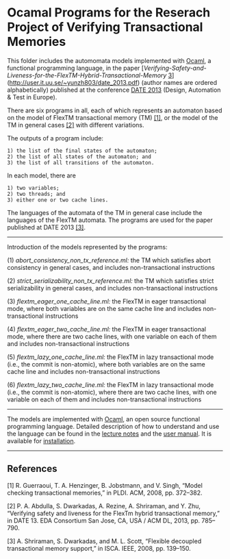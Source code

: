 # Ocamal Programs for the Reserach Project of Verifying Transactional Memories
This folder includes the automomata models implemented with [Ocaml](https://ocaml.org/learn/description.html), a functional programming language, in the paper [*Verifying-Safety-and-Liveness-for-the-FlexTM-Hybrid-Transactional-Memory* [3](#references)](http://user.it.uu.se/~yunzh803/date_2013.pdf) (author names are ordered alphabetically) published at the conference [DATE 2013](https://www.date-conference.com/date13/) (Design, Automation & Test in Europe). 

There are six programs in all, each of which represents an automaton based on the model of FlexTM transactional memory (TM) [[1]](#references), or the model of the TM in general cases [[2]](#references) with different variations. 

The outputs of a program include: 

	1) the list of the final states of the automaton; 
    2) the list of all states of the automaton; and 	
    3) the list of all transitions of the automaton.  

In each model, there are 
    
	1) two variables; 
	2) two threads; and 
	3) either one or two cache lines.

The languages of the automata of the TM in general case include the languages of the FlexTM automata. The programs are used for the paper published at DATE 2013 [[3]](#references).

****************************************************************************************************************************

Introduction of the models represented by the programs: 

(1) *abort_consistency_non_tx_reference.ml:* the TM which satisfies abort consistency in general cases, and includes non-transactional instructions

(2) *strict_serializability_non_tx_reference.ml:* the TM which satisfies strict serializability in general cases, and includes non-transactional instructions

(3) *flextm_eager_one_cache_line.ml:* the FlexTM in eager transactional mode, where both variables are on the same cache line and includes non-transactional instructions

(4) *flextm_eager_two_cache_line.ml:* the FlexTM in eager transactional mode, where there are two cache lines, with one variable on each of them and includes non-transactional instructions

(5) *flextm_lazy_one_cache_line.ml:* the FlexTM in lazy transactional mode (i.e., the commit is non-atomic), where both variables are on the same cache line and includes non-transactional instructions

(6) *flextm_lazy_two_cache_line.ml:* the FlexTM in lazy transactional mode (i.e., the commit is non-atomic), where there are two cache lines, with one variable on each of them and includes non-transactional instructions

****************************************************************************************************************************

The models are implemented with [Ocaml](https://ocaml.org/learn/description.html), an open source functional programming language. Detailed description of how to understand and use the language can be found in the [lecture notes](https://caml.inria.fr/pub/docs/u3-ocaml/index.html) and the [user manual](http://caml.inria.fr/pub/docs/manual-ocaml/). It is available for [installation](https://ocaml.org).

****************************************************************************************************************************
## References

[1] R. Guerraoui, T. A. Henzinger, B. Jobstmann, and V. Singh, “Model checking transactional memories,” in PLDI. ACM, 2008, pp. 372–382. 

[2] P. A. Abdulla, S. Dwarkadas, A. Rezine, A. Shriraman, and Y. Zhu, “Verifying safety and liveness for the FlexTm hybrid transactional memory,” in DATE 13. EDA Consortium San Jose, CA, USA / ACM DL, 2013, pp. 785–790. 

[3] A. Shriraman, S. Dwarkadas, and M. L. Scott, “Flexible decoupled transactional memory support,” in ISCA. IEEE, 2008, pp. 139–150. 

